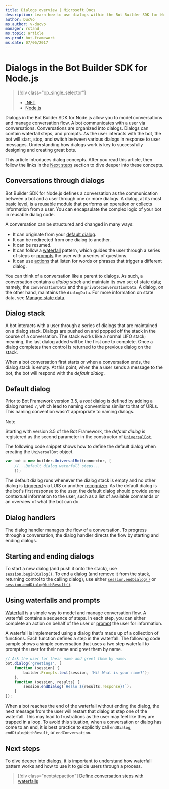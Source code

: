 ```yaml
---
title: Dialogs overview | Microsoft Docs
description: Learn how to use dialogs within the Bot Builder SDK for Node.js to model conversations and manage conversation flow.
author: DucVo
ms.author: v-ducvo
manager: rstand
ms.topic: article
ms.prod: bot-framework
ms.date: 07/06/2017
---
```


# Dialogs in the Bot Builder SDK for Node.js
> [!div class="op_single_selector"]
> - [.NET](../dotnet/bot-builder-dotnet-dialogs.md)
> - [Node.js](../nodejs/bot-builder-nodejs-dialog-overview.md)

Dialogs in the Bot Builder SDK for Node.js allow you to model conversations and manage conversation flow. A bot communicates with a user via conversations. Conversations are organized into dialogs. Dialogs can contain waterfall steps, and prompts. As the user interacts with the bot, the bot will start, stop, and switch between various dialogs in response to user messages. Understanding how dialogs work is key to successfully designing and creating great bots. 

This article introduces dialog concepts. After you read this article, then follow the links in the [Next steps](#next-steps) section to dive deeper into these concepts.

## Conversations through dialogs

Bot Builder SDK for Node.js defines a conversation as the communication between a bot and a user through one or more dialogs. A dialog, at its most basic level, is a reusable module that performs an operation or collects information from a user. You can encapsulate the complex logic of your bot in reusable dialog code.

A conversation can be structured and changed in many ways:

- It can originate from your [default dialog](#default-dialog).
- It can be redirected from one dialog to another.
- It can be resumed.
- It can follow a [waterfall](bot-builder-nodejs-dialog-waterfall.md) pattern, which guides the user through a series of steps or [prompts](bot-builder-nodejs-dialog-prompt.md) the user with a series of questions.
- It can use [actions](bot-builder-nodejs-dialog-actions.md) that listen for words or phrases that trigger a different dialog. 

You can think of a conversation like a parent to dialogs. As such, a conversation contains a *dialog stack* and maintain its own set of state data; namely, the `conversationData` and the `privateConversationData`. A dialog, on the other hand, maintains the `dialogData`. For more information on state data, see [Manage state data](bot-builder-nodejs-state.md).

## Dialog stack

A bot interacts with a user through a series of dialogs that are maintained on a dialog stack. Dialogs are pushed on and popped off the stack in the course of a conversation. The stack works like a normal LIFO stack; meaning, the last dialog added will be the first one to complete. Once a dialog completes then control is returned to the previous dialog on the stack.

When a bot conversation first starts or when a conversation ends, the dialog stack is empty. At this point, when the a user sends a message to the bot, the bot will respond with the *default dialog*.

## Default dialog

Prior to Bot Framework version 3.5, a *root* dialog is defined by adding a dialog named `/`, which lead to naming conventions similar to that of URLs. This naming convention wasn't appropriate to naming dialogs. 

> [!NOTE]
> Starting with version 3.5 of the Bot Framework, the *default dialog* is registered as the second parameter in the constructor of [`UniversalBot`](https://docs.botframework.com/en-us/node/builder/chat-reference/classes/_botbuilder_d_.universalbot.html#constructor).  

The following code snippet shows how to define the default dialog when creating the `UniversalBot` object.

```javascript
var bot = new builder.UniversalBot(connector, [
    //...Default dialog waterfall steps...
    ]);
```

The default dialog runs whenever the dialog stack is empty and no other dialog is [triggered](bot-builder-nodejs-dialog-actions.md) via LUIS or another [recognizer](bot-builder-nodejs-recognize-intent-messages.md). As the default dialog is the bot's first response to the user, the default dialog should provide some contextual information to the user, such as a list of available commands or an overview of what the bot can do.

## Dialog handlers

The dialog handler manages the flow of a conversation. To progress through a conversation, the dialog handler directs the flow by starting and ending dialogs. 

## Starting and ending dialogs

To start a new dialog (and push it onto the stack), use [`session.beginDialog()`](http://docs.botframework.com/en-us/node/builder/chat-reference/classes/_botbuilder_d_.session#begindialog). To end a dialog (and remove it from the stack, returning control to the calling dialog), use either [`session.endDialog()`](http://docs.botframework.com/en-us/node/builder/chat-reference/classes/_botbuilder_d_.session#enddialog) or [`session.endDialogWithResult()`](http://docs.botframework.com/en-us/node/builder/chat-reference/classes/_botbuilder_d_.session#enddialogwithresult). 

## Using waterfalls and prompts

[Waterfall](bot-builder-nodejs-dialog-waterfall.md) is a simple way to model and manage conversation flow. A waterfall contains a sequence of steps. In each step, you can either complete an action on behalf of the user or [prompt](bot-builder-nodejs-dialog-prompt.md) the user for information.

A waterfall is implemented using a dialog that's made up of a collection of functions. Each function defines a step in the waterfall. The following code sample shows a simple conversation that uses a two step waterfall to prompt the user for their name and greet them by name.

```javascript
// Ask the user for their name and greet them by name.
bot.dialog('greetings', [
    function (session) {
        builder.Prompts.text(session, 'Hi! What is your name?');
    },
    function (session, results) {
        session.endDialog(`Hello ${results.response}!`);
    }
]);
```

When a bot reaches the end of the waterfall without ending the dialog, the next message from the user will restart that dialog at step one of the waterfall. This may lead to frustrations as the user may feel like they are trapped in a loop. To avoid this situation, when a conversation or dialog has come to an end, it is best practice to explicitly call `endDialog`, `endDialogWithResult`, or `endConversation`.

## Next steps

To dive deeper into dialogs, it is important to understand how waterfall pattern works and how to use it to guide users through a process.

> [!div class="nextstepaction"]
> [Define conversation steps with waterfalls](bot-builder-nodejs-dialog-waterfall.md)
